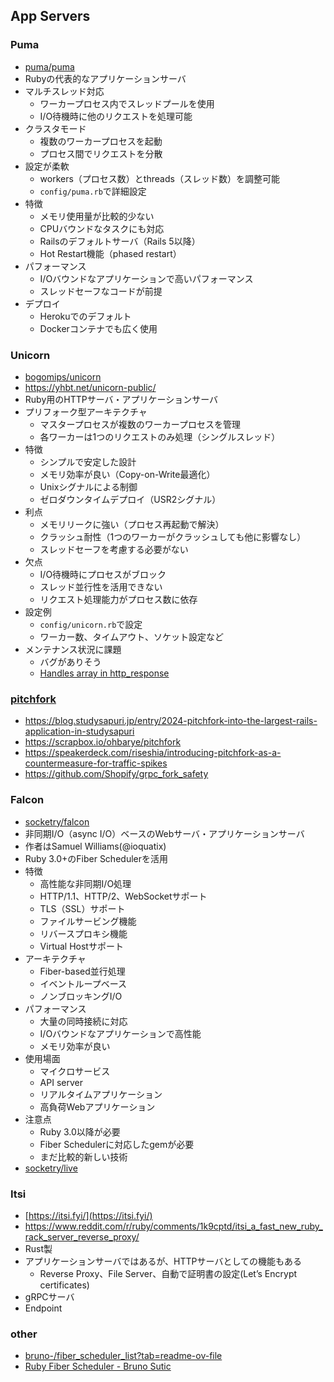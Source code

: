 ## App Servers

### Puma

* [puma/puma](https://github.com/puma/puma)
* Rubyの代表的なアプリケーションサーバ
* マルチスレッド対応
    * ワーカープロセス内でスレッドプールを使用
    * I/O待機時に他のリクエストを処理可能
* クラスタモード
    * 複数のワーカープロセスを起動
    * プロセス間でリクエストを分散
* 設定が柔軟
    * workers（プロセス数）とthreads（スレッド数）を調整可能
    * `config/puma.rb`で詳細設定
* 特徴
    * メモリ使用量が比較的少ない
    * CPUバウンドなタスクにも対応
    * Railsのデフォルトサーバ（Rails 5以降）
    * Hot Restart機能（phased restart）
* パフォーマンス
    * I/Oバウンドなアプリケーションで高いパフォーマンス
    * スレッドセーフなコードが前提
* デプロイ
    * Herokuでのデフォルト
    * Dockerコンテナでも広く使用

### Unicorn

* [bogomips/unicorn](https://bogomips.org/unicorn/)
* https://yhbt.net/unicorn-public/
* Ruby用のHTTPサーバ・アプリケーションサーバ
* プリフォーク型アーキテクチャ
    * マスタープロセスが複数のワーカープロセスを管理
    * 各ワーカーは1つのリクエストのみ処理（シングルスレッド）
* 特徴
    * シンプルで安定した設計
    * メモリ効率が良い（Copy-on-Write最適化）
    * Unixシグナルによる制御
    * ゼロダウンタイムデプロイ（USR2シグナル）
* 利点
    * メモリリークに強い（プロセス再起動で解決）
    * クラッシュ耐性（1つのワーカーがクラッシュしても他に影響なし）
    * スレッドセーフを考慮する必要がない
* 欠点
    * I/O待機時にプロセスがブロック
    * スレッド並行性を活用できない
    * リクエスト処理能力がプロセス数に依存
* 設定例
    * `config/unicorn.rb`で設定
    * ワーカー数、タイムアウト、ソケット設定など
* メンテナンス状況に課題
    * バグがありそう
    * [Handles array in http_response](https://github.com/Shopify/unicorn/pull/5)


### [pitchfork](https://github.com/Shopify/pitchfork)

* https://blog.studysapuri.jp/entry/2024-pitchfork-into-the-largest-rails-application-in-studysapuri
* https://scrapbox.io/ohbarye/pitchfork
* https://speakerdeck.com/riseshia/introducing-pitchfork-as-a-countermeasure-for-traffic-spikes
* https://github.com/Shopify/grpc_fork_safety

### Falcon

* [socketry/falcon](https://github.com/socketry/falcon)
* 非同期I/O（async I/O）ベースのWebサーバ・アプリケーションサーバ
* 作者はSamuel Williams(@ioquatix)
* Ruby 3.0+のFiber Schedulerを活用
* 特徴
    * 高性能な非同期I/O処理
    * HTTP/1.1、HTTP/2、WebSocketサポート
    * TLS（SSL）サポート
    * ファイルサービング機能
    * リバースプロキシ機能
    * Virtual Hostサポート
* アーキテクチャ
    * Fiber-based並行処理
    * イベントループベース
    * ノンブロッキングI/O
* パフォーマンス
    * 大量の同時接続に対応
    * I/Oバウンドなアプリケーションで高性能
    * メモリ効率が良い
* 使用場面
    * マイクロサービス
    * API server
    * リアルタイムアプリケーション
    * 高負荷Webアプリケーション
* 注意点
    * Ruby 3.0以降が必要
    * Fiber Schedulerに対応したgemが必要
    * まだ比較的新しい技術
* [socketry/live](https://github.com/socketry/live?tab=readme-ov-file)

### Itsi

* [https://itsi.fyi/](https://itsi.fyi/)
* https://www.reddit.com/r/ruby/comments/1k9cptd/itsi_a_fast_new_ruby_rack_server_reverse_proxy/
* Rust製
* アプリケーションサーバではあるが、HTTPサーバとしての機能もある
    * Reverse Proxy、File Server、自動で証明書の設定(Let’s Encrypt certificates)
* gRPCサーバ
* Endpoint


### other

* [bruno-/fiber_scheduler_list?tab=readme-ov-file](https://github.com/bruno-/fiber_scheduler_list?tab=readme-ov-file)
* [Ruby Fiber Scheduler \- Bruno Sutic](https://brunosutic.com/blog/ruby-fiber-scheduler)
